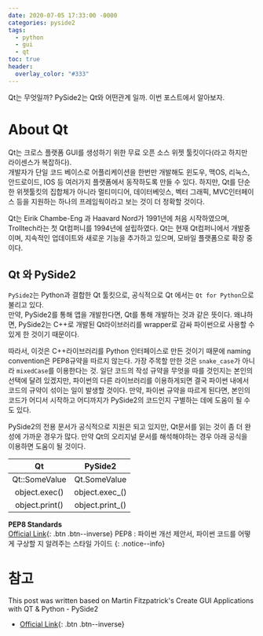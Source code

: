 ```yaml
---
date: 2020-07-05 17:33:00 -0000
categories: pyside2
tags:
  - python
  - gui
  - qt
toc: true
header:
  overlay_color: "#333"
---
```

Qt는 무엇일까? PySide2는 Qt와 어떤관계 일까. 이번 포스트에서 알아보자.

# About Qt
Qt는 크로스 플랫폼 GUI를 생성하기 위한 무료 오픈 소스 위젯 툴킷이다(라고 하지만 라이센스가 복잡하다).  
개발자가 단일 코드 베이스로 어플리케이션을 한번만 개발해도 윈도우, 맥OS, 리눅스, 안드로이드, IOS 등 
여러가지 플랫폼에서 동작하도록 만들 수 있다. 하지만, Qt를 단순한 위젯툴킷의 집합체가 아니라 멀티미디어,
데이터베잇스, 벡터 그래픽, MVC인터페이스 등을 지원하는 하나의 프레임웍이라고 보는 것이 더 정확할 것이다.

Qt는 Eirik Chambe-Eng 과 Haavard Nord가 1991년에 처음 시작하였으며, Trolltech라는 첫 Qt컴퍼니를 
1994년에 설립하였다. Qt는 현재 Qt컴퍼니에서 개발중이며, 지속적인 업데이트와 새로운 기능을 추가하고
있으며, 모바일 플랫폼으로 확장 중이다.

## Qt 와 PySide2
`PySide2`는 Python과 결합한 Qt 툴킷으로, 공식적으로 Qt 에서는 `Qt for Python`으로 불리고 있다.  
만약, PySide2를 통해 앱을 개발한다면, Qt를 통해 개발하는 것과 같은 뜻이다. 왜냐하면, PySide2는
C++로 개발된 Qt라이브러리를 wrapper로 감싸 파이썬으로 사용할 수 있게 한 것이기 때문이다.

따라서, 이것은 C++라이브러리를 Python 인터페이스로 만든 것이기 때문에 naming convention은 PEP8규약을
따르지 않는다. 가장 주목할 만한 것은 `snake_case`가 아니라 `mixedCase`를 이용한다는 것. 일단 코드의
작성 규약을 무엇을 따를 것인지는 본인의 선택에 달려 있겠지만, 파이썬의 다른 라이브러리를 이용하게되면
결국 파이썬 내에서 코드의 규약이 섞이는 일이 발생할 것이다. 만약, 파이썬 규약을 따르게 된다면, 본인의
코드가 어디서 시작하고 어디까지가 PySide2의 코드인지 구별하는 데에 도움이 될 수 도 있다.

PySide2의 전용 문서가 공식적으로 지원은 되고 있지만, Qt문서를 읽는 것이 좀 더 완성에 가까운 경우가 많다. 
만약 Qt의 오리지널 문서를 해석해야하는 경우 아래 공식을 이용하면 도움이 될 것이다.

| Qt             | PySide2        |
|:--------------:|:--------------:|
| Qt::SomeValue  | Qt.SomeValue   | 
| object.exec()  | object.exec_() | 
| object.print() | object.print_()| 

**PEP8 Standards**  
[Official Link](https://www.python.org/dev/peps/pep-0008/){: .btn .btn--inverse}
PEP8 : 파이썬 개선 제안서, 파이썬 코드를 어떻게 구상할 지 알려주는 스타일 가이드
{: .notice--info}



# 참고
This post was written based on Martin Fitzpatrick's Create GUI Applications with QT & Python - PySide2
* [Official Link](www.learnpyqt.com){: .btn .btn--inverse}
